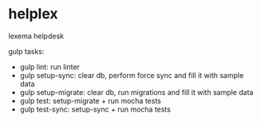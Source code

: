 # helplex
lexema helpdesk


gulp tasks:
* gulp lint: run linter
* gulp setup-sync: clear db, perform force sync and fill it with sample data
* gulp setup-migrate: clear db, run migrations and fill it with sample data
* gulp test: setup-migrate + run mocha tests
* gulp test-sync: setup-sync + run mocha tests
